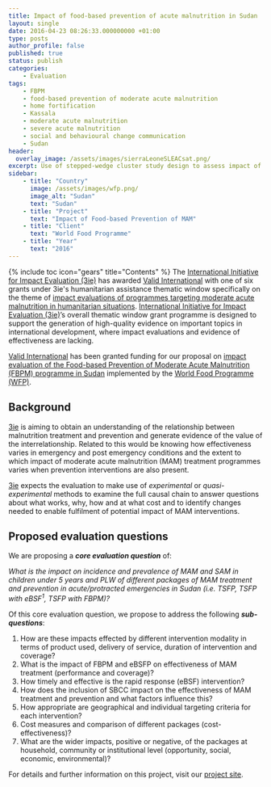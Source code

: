 ```yaml
---
title: Impact of food-based prevention of acute malnutrition in Sudan
layout: single
date: 2016-04-23 08:26:33.000000000 +01:00
type: posts
author_profile: false
published: true
status: publish
categories:
    - Evaluation
tags:
    - FBPM
    - food-based prevention of moderate acute malnutrition
    - home fortification
    - Kassala
    - moderate acute malnutrition
    - severe acute malnutrition
    - social and behavioural change communication
    - Sudan
header:
  overlay_image: /assets/images/sierraLeoneSLEACsat.png/
excerpt: Use of stepped-wedge cluster study design to assess impact of targeted feeding programmes
sidebar:
    - title: "Country"
      image: /assets/images/wfp.png/
      image_alt: "Sudan"
      text: "Sudan"
    - title: "Project"
      text: "Impact of Food-based Prevention of MAM"
    - title: "Client"
      text: "World Food Programme"
    - title: "Year"
      text: "2016"
---
```

{% include toc icon="gears" title="Contents" %}
The [International Initiative for Impact Evaluation (3ie)](http://www.3ieimpact.org) has awarded [Valid International](http://www.validinternational.org) with one of six grants under 3ie's humanitarian assistance thematic window specifically on the theme of [impact evaluations of programmes targeting moderate acute malnutrition in humanitarian situations](http://www.3ieimpact.org/en/funding/thematic-window/targeting-moderate-acute-malnutrition-humanitarian-situations/). [International Initiative for Impact Evaluation (3ie)](http://www.3ieimpact.org)’s overall thematic window grant programme is designed to support the generation of high-quality evidence on important topics in international development, where impact evaluations and evidence of effectiveness are lacking.

[Valid International](http://www.validinternational.org) has been granted funding for our proposal on [impact evaluation of the Food-based Prevention of Moderate Acute Malnutrition (FBPM) programme in Sudan](http://sudan.validmeasures.org) implemented by the [World Food Programme (WFP)](http://www.wfp.org).


## Background
[3ie](http://www.3ieimpact.org) is aiming to obtain an understanding of the relationship between malnutrition treatment and prevention and generate evidence of the value of the interrelationship. Related to this would be knowing how effectiveness varies in emergency and post emergency conditions and the extent to which impact of moderate acute malnutrition (MAM) treatment programmes varies when prevention interventions are also present.

[3ie](http://www.3ieimpact.org) expects the evaluation to make use of *experimental* or *quasi-experimental* methods to examine the full causal chain to answer questions about what works, why, how and at what cost and to identify changes needed to enable fulfilment of potential impact of MAM interventions.


## Proposed evaluation questions
We are proposing a ***core evaluation question*** of:

*What is the impact on incidence and prevalence of MAM and SAM in children under 5 years and PLW of different packages of MAM treatment and prevention in acute/protracted emergencies in Sudan (i.e. TSFP, TSFP with eBSF<sup>1</sup>, TSFP with FBPM)?*

Of this core evaluation question, we propose to address the following ***sub-questions***:

1. How are these impacts effected by different intervention modality in terms of product used, delivery of service, duration of intervention and coverage?
2. What is the impact of FBPM and eBSFP on effectiveness of MAM treatment (performance and coverage)?
3. How timely and effective is the rapid response (eBSF) intervention?
4. How does the inclusion of SBCC impact on the effectiveness of MAM treatment and prevention and what factors influence this?
5. How appropriate are geographical and individual targeting criteria for each intervention?
6. Cost measures and comparison of different packages (cost-effectiveness)?
7. What are the wider impacts, positive or negative, of the packages at household, community or institutional level (opportunity, social, economic, environmental)?

For details and further information on this project, visit our [project site](http://sudan.validmeasures.org).
